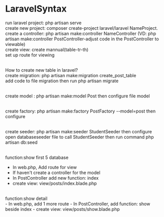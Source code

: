 # LaravelSyntax
run laravel project: php artisan serve <br>
create new project: composer create-project laravel/laravel NameProject.<br>
create a controller: php artisan make:controller NameController (VD: php artisan make:controller PostController-adjust code in the PostController to viewable)<br>
create view: create mannual(table-tr-th)<br>
set up route for viewing<br><br>

How to create new table in laravel? <br>
create migration: php artisan make:migration create_post_table <br>
add code to file migration then run php artisan migrate <br><br>

create model : php artisan make:model Post then configure file model <br><br>

create factory: php artisan make:factory PostFactory --model=post then configure <br><br>

create seeder: php artisan make:seeder StudentSeeder then configure <br>
open databaseseeder file to call StudentSeeder then run command php artisan db:seed <br><br>

function:show first 5 database<br>
- In web.php, Add route for view 
- If haven't create a controller for the model
- In PostController add new function: index
- create view: view/posts/index.blade.php

<br>
function:show detail<br>
- In web.php, add 1 more route
- In PostController, add function: show beside index
- create view: view/posts/show.blade.php



